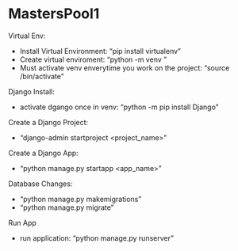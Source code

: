 # MastersPool1

Virtual Env:
- Install Virtual Environment: “pip install virtualenv”
- Create virtual enviroment: “python -m venv <env name>”
- Must activate venv enverytime you work on the project: “source <env name>/bin/activate”

Django Install:
- activate dgango once in venv: “python -m pip install Django”

Create a Django Project: 
- “django-admin startproject <project_name>”

Create a Django App:
- “python manage.py startapp <app_name>”

Database Changes:
- “python manage.py makemigrations” 
- “python manage.py migrate”

Run App
- run application: “python manage.py runserver”
